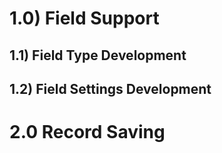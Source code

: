 # 1.0) Field Support

## 1.1) Field Type Development

## 1.2) Field Settings Development

# 2.0 Record Saving 

